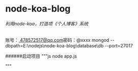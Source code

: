 # node-koa-blog

###### 利用node-koa，打造项《个人博客》系统

账号：[ 478572517@qq.com](mailto:478572517@qq.com)密码：@xxxx mongod --dbpath=E:\nodejs\node-koa-blog\database\db --port=27017 

######启动项目
"""js
  node app.js

"""